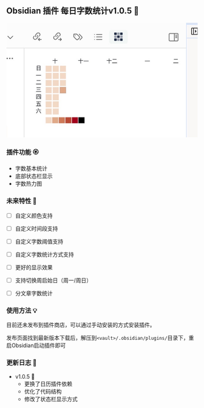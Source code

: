 ## Obsidian 插件 每日字数统计v1.0.5 :memo:



![example](images/example1.png) 

### 插件功能 :rosette:

- 字数基本统计
- 底部状态栏显示  
- 字数热力图

### 未来特性 :rocket:
  
- [ ] 自定义颜色支持
- [ ] 自定义时间段支持
- [ ] 自定义字数阈值支持
- [ ] 自定义字数统计方式支持
  
- [ ] 更好的显示效果
- [ ] 支持切换周启始日（周一/周日）
- [ ] 分文章字数统计

### 使用方法 :bulb:

目前还未发布到插件商店，可以通过手动安装的方式安装插件。

发布页面找到最新版本下载后，解压到`<vault>/.obsidian/plugins/`目录下，重启Obsidian启动插件即可

### 更新日志 :bookmark_tabs:

- v1.0.5 :egg:
  - 更换了日历插件依赖
  - 优化了代码结构
  - 修改了状态栏显示方式

